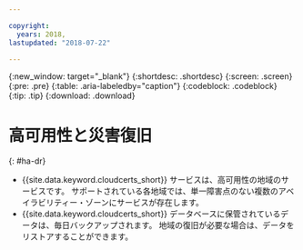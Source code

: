 ```yaml
---

copyright:
  years: 2018,
lastupdated: "2018-07-22"

---
```


{:new_window: target="_blank"}
{:shortdesc: .shortdesc}
{:screen: .screen}
{:pre: .pre}
{:table: .aria-labeledby="caption"}
{:codeblock: .codeblock}
{:tip: .tip}
{:download: .download}

# 高可用性と災害復旧
{: #ha-dr}

* {{site.data.keyword.cloudcerts_short}} サービスは、高可用性の地域のサービスです。 サポートされている各地域では、単一障害点のない複数のアベイラビリティー・ゾーンにサービスが存在します。
* {{site.data.keyword.cloudcerts_short}} データベースに保管されているデータは、毎日バックアップされます。 地域の復旧が必要な場合は、データをリストアすることができます。
